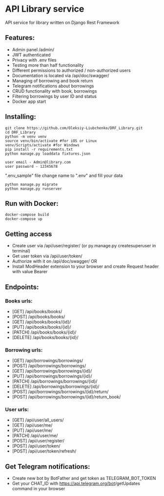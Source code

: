 # API Library service

API  service for library written on Django Rest Framework

## Features:

- Admin panel /admin/
- JWT authenticated
- Privacy with .env files
- Testing more than half functionality
- Different permissions to authorized / non-authorized users
- Documentation is located via /api/doc/swagger/
- Managing of borrowing and book return
- Telegram notifications about borrowings
- CRUD functionality with book, borrowings
- Filtering borrowings by user ID and status
- Docker app start

## Installing:
```angular2html
git clone https://github.com/Oleksiy-Liubchenko/DRF_Library.git
cd DRF_Library
python -m venv venv
source venv/bin/activate #for iOS or Linux
venv/Scripts/activate #for Windows
pip install -r requirements.txt
python manage.py loaddata fixtures.json 

user email - Admin@library.com
user password - 12345678
```
".env_sample" file change name to ".env"  and fill your data
```
python manage.py migrate
python manage.py runserver
```

## Run with Docker:
```angular2html
docker-compose build
docker-compose up
```

## Getting access

- Create user via /api/user/register/ (or py.manage.py createsuperuser in terminal)
- Get user token via /api/user/token/
- Authorize with it on /api/doc/swagger/ OR
- Install ModHeader extension to your browser and create Request header with value Bearer <Your access tokekn>

## Endpoints:
### Books urls:
- [GET] /api/books/books/
- [POST] /api/books/books/
- [GET] /api/books/books/{id}/
- [PUT] /api/books/books/{id}/
- [PATCH] /api/books/books/{id}/
- [DELETE] /api/books/books/{id}/


### Borrowing urls:
- [GET] /api/borrowings/borrowings/
- [POST] /api/borrowings/borrowings/
- [GET] /api/borrowings/borrowings/{id}/
- [PUT] /api/borrowings/borrowings/{id}/
- [PATCH] /api/borrowings/borrowings/{id}/
- [DELETE] /api/borrowings/borrowings/{id}/
- [POST] /api/borrowings/borrowings/{id}/return/
- [POST] /api/borrowings/borrowings/{id}/return_book/

### User urls:
- [GET] /api/user/all_users/
- [GET] /api/user/me/
- [PUT] /api/user/me/
- [PATCH] /api/user/me/
- [POST] /api/user/register/
- [POST] /api/user/token/
- [POST] /api/user/token/refresh/


## Get Telegram notifications:
- Create new bot by BotFather and get token as TELEGRAM_BOT_TOKEN
- Get your CHAT_ID with https://api.telegram.org/bot<YourBOTToken>/getUpdates command in your browser